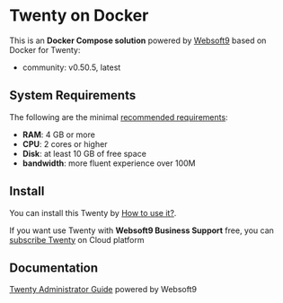 # Twenty on Docker  

This is an **Docker Compose solution** powered by [Websoft9](https://www.websoft9.com) based on Docker for Twenty:


 - community:  v0.50.5, latest


## System Requirements

The following are the minimal [recommended requirements](https://twenty.com):

* **RAM**: 4 GB or more
* **CPU**: 2 cores or higher
* **Disk**: at least 10 GB of free space
* **bandwidth**: more fluent experience over 100M  

## Install

You can install this Twenty by [How to use it?](https://github.com/Websoft9/docker-library#how-to-use-it).   

If you want use Twenty with **Websoft9 Business Support** free, you can [subscribe Twenty](https://www.websoft9.com/apps) on Cloud platform

## Documentation

[Twenty Administrator Guide](https://support.websoft9.com/docs/twenty) powered by Websoft9